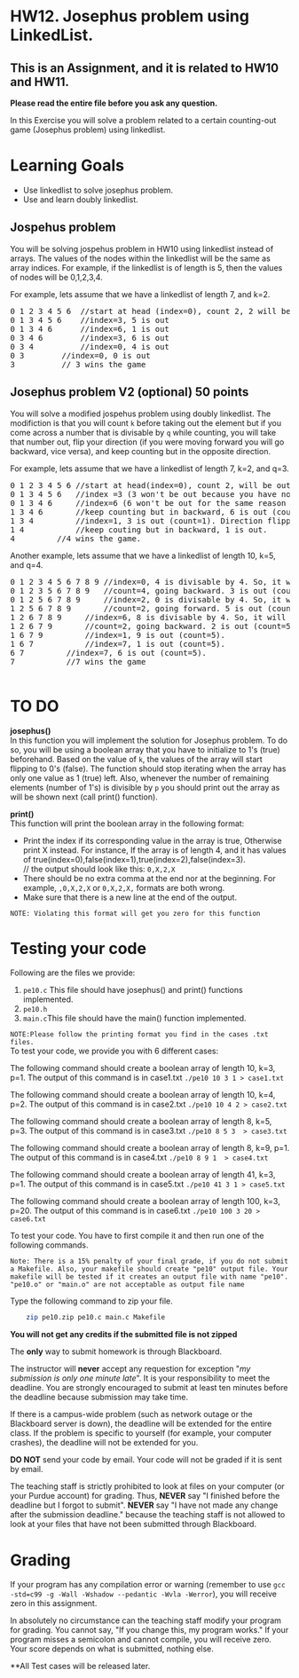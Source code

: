 # HW12. Josephus problem using LinkedList.
## This is an Assignment, and it is related to HW10 and HW11.

<strong>Please read the entire file before you ask any question.</strong><br>

In this Exercise you will solve a problem related to a certain counting-out game (Josephus problem) using linkedlist.

# Learning Goals
* Use linkedlist to solve josephus problem.
* Use and learn doubly linkedlist.

## Jospehus problem
You will be solving jospehus problem in HW10 using linkedlist instead of arrays. The values of the nodes within the linkedlist will be the same as array indices. For example, if the linkedlist is of length is 5, then the values of nodes will be 0,1,2,3,4.

For example, lets assume that we have a linkedlist of length 7, and k=2.

<pre>
0 1 2 3 4 5 6  //start at head (index=0), count 2, 2 will be out.
0 1 3 4 5 6    //index=3, 5 is out
0 1 3 4 6      //index=6, 1 is out
0 3 4 6	       //index=3, 6 is out
0 3 4	       //index=0, 4 is out
0 3	       //index=0, 0 is out
3	       // 3 wins the game
</pre>


## Josephus problem V2 (optional) 50 points
You will solve a modified jospehus problem using doubly linkedlist. The modifiction is that you will count `k` before taking out the  element but if you come across a number that is divisable by `q` while counting, you will take that number out, flip your direction (if you were moving forward you will go backward, vice versa), and keep counting but in the opposite direction.

For example, lets assume that we have a linkedlist of length 7, k=2, and q=3.

<pre>
0 1 2 3 4 5 6 //start at head(index=0), count 2, will be out.
0 1 3 4 5 6   //index =3 (3 won't be out because you have not reached it while counting), 5 is out.
0 1 3 4 6     //index=6 (6 won't be out for the same reason as 3), 0 is divisable by 3 (count=1). Direction flipped.
1 3 4 6       //keep counting but in backward, 6 is out (count=2), also 6 is divisable by 3. Direction flipped.
1 3 4	      //index=1, 3 is out (count=1). Direction flipped.
1 4 	      //keep couting but in backward, 1 is out.
4	      //4 wins the game.
</pre>

Another example, lets assume that we have a linkedlist of length 10, k=5, and q=4.

<pre>
0 1 2 3 4 5 6 7 8 9 //index=0, 4 is divisable by 4. So, it will be out (count=4),direction flipped.
0 1 2 3 5 6 7 8 9   //count=4, going backward. 3 is out (count=5).
0 1 2 5 6 7 8 9     //index=2, 0 is divisable by 4. So, it will be out (count=2), direction flipped.
1 2 5 6 7 8 9	    //count=2, going forward. 5 is out (count=5)
1 2 6 7 8 9	    //index=6, 8 is divisable by 4. So, it will be out (count=2), direction flipped.
1 2 6 7 9	    //count=2, going backward. 2 is out (count=5)
1 6 7 9		    //index=1, 9 is out (count=5).
1 6 7		    //index=7, 1 is out (count=5).
6 7		    //index=7, 6 is out (count=5).
7		    //7 wins the game

</pre>



# TO DO
<strong>josephus()</strong> </br>
In this function you will implement the solution for Josephus problem. To do so, you will be using a boolean array that you have to initialize to 1's (true) beforehand. Based on the value of `k`, the values of the array will start flipping to 0's (false). The function should stop iterating when the array has only one value as 1 (true) left. Also, whenever the number of remaining elements (number of 1's) is divisible by `p` you should print out the array as will be shown next (call print() function).</br>

<strong>print()</strong>  </br>
This function will print the boolean array in the following format: <br>
* Print the index if its corresponding value in the array is true, Otherwise print X instead. For instance, If the array is of length
   4, and it has values of true(index=0),false(index=1),true(index=2),false(index=3).<br> // the output should look like this: `0,X,2,X`  </br>
* There should be no extra comma at the end nor at the beginning. For example, `,0,X,2,X` or `0,X,2,X,` formats are both wrong. </br>
* Make sure that there is a new line at the end of the output.

`NOTE: Violating this format will get you zero for this function`

# Testing your code
Following are the files we provide:
1. `pe10.c` This file should have josephus() and print() functions implemented.
2. `pe10.h` 
3. `main.c`This file should have the main() function implemented.

`NOTE:Please follow the printing format you find in the cases .txt files.`<br>
To test your code, we provide you with 6 different cases:<br>

The following command should create a boolean array of length 10, k=3, p=1. The output of this command is in case1.txt
`./pe10 10 3 1 > case1.txt`<br>

The following command should create a boolean array of length 10, k=4, p=2. The output of this command is in case2.txt
`./pe10 10 4 2 > case2.txt`<br>

The following command should create a boolean array of length 8, k=5, p=3. The output of this command is in case3.txt
`./pe10 8 5 3  > case3.txt`<br>

The following command should create a boolean array of length 8, k=9, p=1. The output of this command is in case4.txt
`./pe10 8 9 1  > case4.txt`<br>

The following command should create a boolean array of length 41, k=3, p=1. The output of this command is in case5.txt
`./pe10 41 3 1 > case5.txt`<br>

The following command should create a boolean array of length 100, k=3, p=20. The output of this command is in case6.txt
`./pe10 100 3 20 > case6.txt`<br>


To test your code. You have to first compile it and then run one of the following commands. <br>

`Note: There is a 15% penalty of your final grade, if you do not submit a Makefile. Also, your makefile should create "pe10" output file. Your makefile will be tested if it creates an output file with name "pe10". "pe10.o" or "main.o" are not acceptable as output file name`

Type the following command to zip your file.
```bash
	zip pe10.zip pe10.c main.c Makefile
```
<strong>You will not get any credits if the submitted file is not zipped</strong>

The **only** way to submit homework is through Blackboard.

The instructor will **never** accept any requestion for exception "*my
submission is only one minute late*".  It is your responsibility to
meet the deadline.  You are strongly encouraged to submit at least ten
minutes before the deadline because submission may take time.

If there is a campus-wide problem (such as network outage or the
Blackboard server is down), the deadline will be extended for the
entire class. If the problem is specific to yourself (for example,
your computer crashes), the deadline will not be extended for
you.

**DO NOT** send your code by email. Your code will not be graded
  if it is sent by email.

The teaching staff is strictly prohibited to look at files on your
computer (or your Purdue account) for grading. Thus, **NEVER** say "I
finished before the deadline but I forgot to submit".  **NEVER** say "I have
not made any change after the submission deadline." because the
teaching staff is not allowed to look at your files that have not been
submitted through Blackboard.

# Grading
If your program has any compilation error or warning (remember to use
`gcc -std=c99 -g -Wall -Wshadow --pedantic -Wvla -Werror`), you will
receive zero in this assignment.

In absolutely no circumstance can the teaching staff modify your
program for grading.  You cannot say, "If you change this, my program
works." If your program misses a semicolon and cannot compile, you
will receive zero.  Your score depends on what is submitted, nothing
else.



**All Test cases will be released later.


